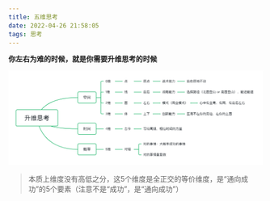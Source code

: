 ```yaml
---
title: 五维思考
date: 2022-04-26 21:58:05
tags: 思考
---
```

**你左右为难的时候，就是你需要升维思考的时候**

![](/images/升维思考.jpg)

> 本质上维度没有高低之分，这5个维度是全正交的等价维度，是“通向成功”的5个要素（注意不是“成功”，是“通向成功”）